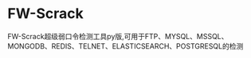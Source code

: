 # FW-Scrack
FW-Scrack超级弱口令检测工具py版,可用于FTP、MYSQL、MSSQL、MONGODB、REDIS、TELNET、ELASTICSEARCH、POSTGRESQL的检测
